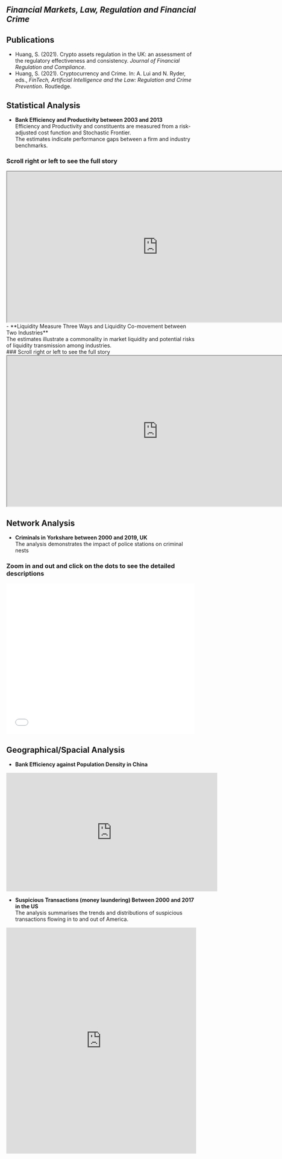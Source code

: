 ## **_Financial Markets, Law, Regulation and Financial Crime_**

## Publications
- Huang, S. (2021). Crypto assets regulation in the UK: an assessment of the regulatory effectiveness and consistency. _Journal of Financial Regulation and Compliance_.
- Huang, S. (2021). Cryptocurrency and Crime. In: A. Lui and N. Ryder, eds., _FinTech, Artificial Intelligence and the Law: Regulation and Crime Prevention_. Routledge.

## Statistical Analysis
- **Bank Efficiency and Productivity between 2003 and 2013** <br/>
Efficiency and Productivity and constituents are measured from a risk-adjusted cost function and Stochastic Frontier. <br/>
The estimates indicate performance gaps between a firm and industry benchmarks. <br/>
### Scroll right or left to see the full story
<iframe src="https://public.tableau.com/views/Test_15895508960040/Story1?:showVizHome=no&:embed=true" width="800px" height="400px"></iframe> <br/>
- **Liquidity Measure Three Ways and Liquidity Co-movement between Two Industries** <br/>
The estimates illustrate a commonality in market liquidity and potential risks of liquidity transmission among industries. <br/>
### Scroll right or left to see the full story
<iframe src="https://public.tableau.com/views/LiquidityComovement/LiquidityCo-movementbetweenFinancialInstitutionsandRealEstates?:showVizHome=no&:embed=true" width="800px" height="400px"></iframe> <br/>

## Network Analysis
- **Criminals in Yorkshare between 2000 and 2019, UK** <br/>
The analysis demonstrates the impact of police stations on criminal nests <br/>
### Zoom in and out and click on the dots to see the detailed descriptions
<iframe width="500" height="400" frameborder="0" scrolling="no" marginheight="0" marginwidth="0" title="Lincoln Crime Analysis" src="//www.arcgis.com/apps/Embed/index.html?webmap=74a9a1ec3b564835901a1e6fe1c9e5c4&extent=-96.8625,40.7454,-96.5261,40.8519&zoom=true&previewImage=false&scale=true&disable_scroll=true&theme=light"></iframe> <br/>

## Geographical/Spacial Analysis

- **Bank Efficiency against Population Density in China**

<iframe width="560" height="315" src="https://www.youtube.com/embed/_Aa_K32BjQU" title="YouTube video player" frameborder="0" allow="accelerometer; autoplay; clipboard-write; encrypted-media; gyroscope; picture-in-picture" allowfullscreen></iframe> <br/>

- **Suspicious Transactions (money laundering) Between 2000 and 2017 in the US** <br/>
The analysis summarises the trends and distributions of suspicious transactions flowing in to and out of America. <br/>
<iframe src="https://www.kaggle.com/embed/sherena/spatial-analysis-of-suspicious-transactions?kernelSessionId=65279366" height="600" style="margin: 0 auto; width: 100%; max-width: 950px;" frameborder="0" scrolling="auto" title="Suspicious Transactions shown on charts and maps"></iframe>












